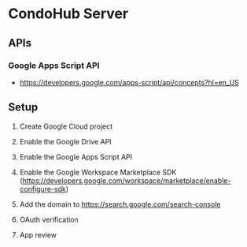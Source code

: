 # CondoHub Server

## APIs

### Google Apps Script API

- https://developers.google.com/apps-script/api/concepts?hl=en_US

## Setup

1. Create Google Cloud project
2. Enable the Google Drive API
3. Enable the Google Apps Script API
4. Enable the Google Workspace Marketplace SDK
   (https://developers.google.com/workspace/marketplace/enable-configure-sdk)
5. Add the domain to https://search.google.com/search-console

6. OAuth verification
7. App review
